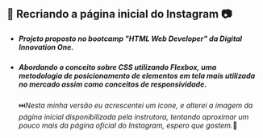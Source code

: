 ## :red_circle: Recriando a página inicial do Instagram :camera:

- ##### Projeto proposto no bootcamp "HTML Web Developer" da Digital Innovation One.

- ##### Abordando o conceito sobre CSS utilizando Flexbox, uma metodologia de posicionamento de elementos em tela mais utilizada no mercado assim como conceitos de responsividade.

  :next_track_button:*Nesta minha versão eu acrescentei um icone, e alterei a imagem da página inicial disponibilizada pela instrutora, tentando aproximar um pouco mais da página oficial do Instagram, espero que gostem.*:large_blue_circle:



